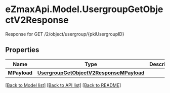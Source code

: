 # eZmaxApi.Model.UsergroupGetObjectV2Response
Response for GET /2/object/usergroup/{pkiUsergroupID}

## Properties

Name | Type | Description | Notes
------------ | ------------- | ------------- | -------------
**MPayload** | [**UsergroupGetObjectV2ResponseMPayload**](UsergroupGetObjectV2ResponseMPayload.md) |  | 

[[Back to Model list]](../README.md#documentation-for-models) [[Back to API list]](../README.md#documentation-for-api-endpoints) [[Back to README]](../README.md)

